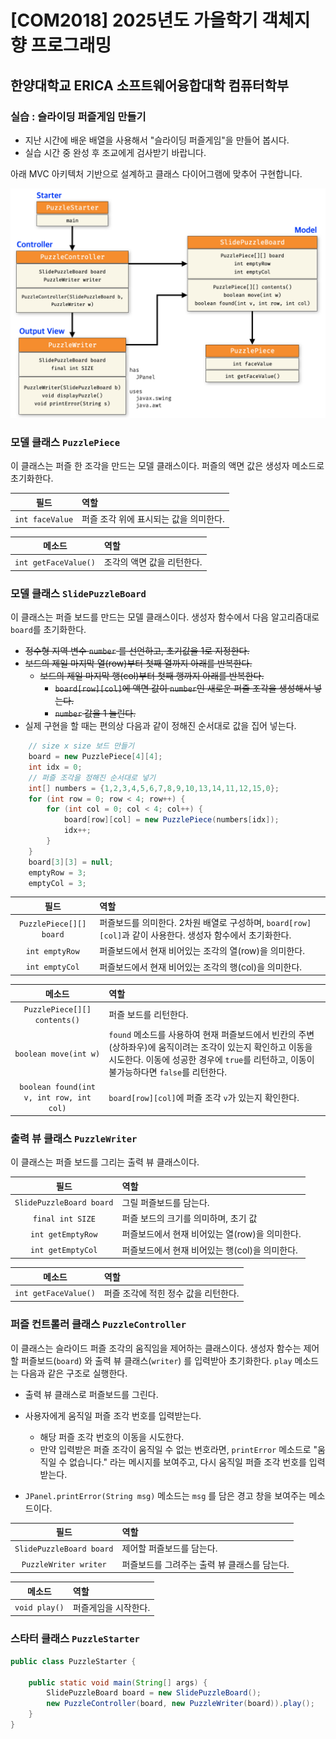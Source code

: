 # [COM2018] 2025년도 가을학기 객체지향 프로그래밍
## 한양대학교 ERICA 소프트웨어융합대학 컴퓨터학부

### 실습 : 슬라이딩 퍼즐게임 만들기

- 지난 시간에 배운 배열을 사용해서 "슬라이딩 퍼즐게임"을 만들어 봅시다.
- 실습 시간 중 완성 후 조교에게 검사받기 바랍니다.

아래 MVC 아키텍처 기반으로 설계하고 클래스 다이어그램에 맞추어 구현합니다.

<img src="img/slide.png" width="750">

### 모델 클래스 `PuzzlePiece`

이 클래스는 퍼즐 한 조각을 만드는 모델 클래스이다. 퍼즐의 액면 값은 생성자 메소드로 초기화한다.

|       필드        | 역할 |
|:---------------:|:---|
| `int faceValue` | 퍼즐 조각 위에 표시되는 값을 의미한다. |

|         메소드          | 역할 |
|:--------------------:|:---|
| `int getFaceValue()` | 조각의 액면 값을 리턴한다. |

### 모델 클래스 `SlidePuzzleBoard`

이 클래스는 퍼즐 보드를 만드는 모델 클래스이다. 생성자 함수에서 다음 알고리즘대로 `board`를 초기화한다.

- ~~정수형 지역 변수 `number` 를 선언하고, 초기값을 1로 지정한다.~~
- ~~보드의 제일 마지막 열(row)부터 첫째 열까지 아래를 반복한다.~~
    - ~~보드의 제일 마지막 행(col)부터 첫째 행까지 아래를 반복한다.~~
        - ~~`board[row][col]`에 액면 값이 `number`인 새로운 퍼즐 조각을 생성해서 넣는다.~~
        - ~~`number` 값을 1 늘린다.~~
- 실제 구현을 할 때는 편의상 다음과 같이 정해진 순서대로 값을 집어 넣는다.
```Java
    // size x size 보드 만들기
    board = new PuzzlePiece[4][4];
    int idx = 0;
    // 퍼즐 조각을 정해진 순서대로 넣기
    int[] numbers = {1,2,3,4,5,6,7,8,9,10,13,14,11,12,15,0};
    for (int row = 0; row < 4; row++) {
        for (int col = 0; col < 4; col++) {
            board[row][col] = new PuzzlePiece(numbers[idx]);
            idx++;
        }
    }
    board[3][3] = null;
    emptyRow = 3;
    emptyCol = 3;
```

|           필드            | 역할 |
|:-----------------------:|:---|
| `PuzzlePiece[][] board` | 퍼즐보드를 의미한다. 2차원 배열로 구성하며, `board[row][col]`과 같이 사용한다. 생성자 함수에서 초기화한다. |
|     `int emptyRow`      | 퍼즐보드에서 현재 비어있는 조각의 열(row)을 의미한다. |
|     `int emptyCol`      | 퍼즐보드에서 현재 비어있는 조각의 행(col)을 의미한다. |

| 메소드 | 역할 |
|:---:|:---|
| `PuzzlePiece[][] contents()` | 퍼즐 보드를 리턴한다. |
| `boolean move(int w)` | `found` 메소드를 사용하여 현재 퍼즐보드에서 빈칸의 주변(상하좌우)에 움직이려는 조각이 있는지 확인하고 이동을 시도한다. 이동에 성공한 경우에 `true`를 리턴하고, 이동이 불가능하다면 `false`를 리턴한다. |
| `boolean found(int v, int row, int col)` | `board[row][col]`에 퍼즐 조각 `v`가 있는지 확인한다. |

### 출력 뷰 클래스 `PuzzleWriter`

이 클래스는 퍼즐 보드를 그리는 출력 뷰 클래스이다.

|            필드            | 역할 |
|:------------------------:|:---|
| `SlidePuzzleBoard board` | 그릴 퍼즐보드를 담는다. |
|     `final int SIZE`     | 퍼즐 보드의 크기를 의미하며, 초기 값 |
|    `int getEmptyRow`     | 퍼즐보드에서 현재 비어있는 열(row)을 의미한다. |
|    `int getEmptyCol`     | 퍼즐보드에서 현재 비어있는 행(col)을 의미한다. |

|         메소드          | 역할 |
|:--------------------:|:---|
| `int getFaceValue()` | 퍼즐 조각에 적힌 정수 값을 리턴한다. |

### 퍼즐 컨트롤러 클래스 `PuzzleController`

이 클래스는 슬라이드 퍼즐 조각의 움직임을 제어하는 클래스이다. 생성자 함수는 제어할 퍼즐보드(`board`) 와 출력 뷰 클래스(`writer`) 를 입력받아 초기화한다.
`play` 메소드는 다음과 같은 구조로 실행한다.

- 출력 뷰 클래스로 퍼즐보드를 그린다.
- 사용자에게 움직일 퍼즐 조각 번호를 입력받는다.
    - 해당 퍼즐 조각 번호의 이동을 시도한다.
    - 만약 입력받은 퍼즐 조각이 움직일 수 없는 번호라면, `printError` 메소드로 "움직일 수 없습니다." 라는 메시지를 보여주고, 다시 움직일 퍼즐 조각 번호를 입력받는다.

- `JPanel.printError(String msg)` 메소드는 `msg` 를 담은 경고 창을 보여주는 메소드이다.

| 필드 | 역할 |
|:---:|:---|
| `SlidePuzzleBoard board` | 제어할 퍼즐보드를 담는다. |
| `PuzzleWriter writer` | 퍼즐보드를 그려주는 출력 뷰 클래스를 담는다. |

| 메소드 | 역할 |
|:---:|:---|
| `void play()` | 퍼즐게임을 시작한다. |

### 스타터 클래스 `PuzzleStarter`

```java
public class PuzzleStarter {

	public static void main(String[] args) {
		SlidePuzzleBoard board = new SlidePuzzleBoard();
		new PuzzleController(board, new PuzzleWriter(board)).play();
	}
}
```
